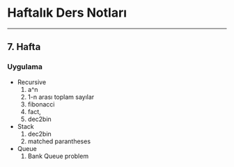 # Haftalık Ders Notları
---
## 7. Hafta

### Uygulama

* Recursive
  1. a^n
  1. 1-n arası toplam sayılar
  1. fibonacci
  1. fact,
  1. dec2bin
* Stack
  1. dec2bin
  1. matched parantheses
* Queue
  1. Bank Queue problem